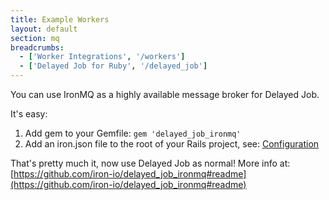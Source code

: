 ```yaml
---
title: Example Workers
layout: default
section: mq
breadcrumbs:
  - ['Worker Integrations', '/workers']
  - ['Delayed Job for Ruby', '/delayed_job']
---
```


You can use IronMQ as a highly available message broker for Delayed Job.

It's easy:

1. Add gem to your Gemfile: `gem 'delayed_job_ironmq'`
1. Add an iron.json file to the root of your Rails project, see: [Configuration](http://dev.iron.io/mq/reference/configuration/)

That's pretty much it, now use Delayed Job as normal! More info at: [https://github.com/iron-io/delayed_job_ironmq#readme](https://github.com/iron-io/delayed_job_ironmq#readme)

